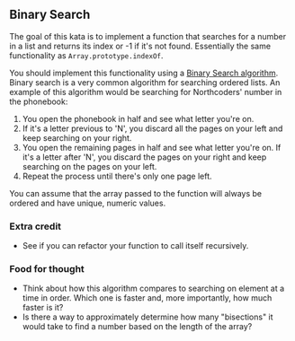## Binary Search

The goal of this kata is to implement a function that searches for a number in a list and returns its index or -1 if it's not found. Essentially the same functionality as `Array.prototype.indexOf`.

You should implement this functionality using a [Binary Search algorithm](https://en.wikipedia.org/wiki/Binary_search_algorithm). Binary search is a very common algorithm for searching ordered lists. An example of this algorithm would be searching for Northcoders' number in the phonebook:

1. You open the phonebook in half and see what letter you're on.
2. If it's a letter previous to 'N', you discard all the pages on your left and keep searching on your right.
3. You open the remaining pages in half and see what letter you're on. If it's a letter after 'N', you discard the pages on your right and keep searching on the pages on your left.
4. Repeat the process until there's only one page left.

You can assume that the array passed to the function will always be ordered and have unique, numeric values.

### Extra credit

- See if you can refactor your function to call itself recursively.

### Food for thought

- Think about how this algorithm compares to searching on element at a time in order. Which one is faster and, more importantly, how much faster is it?
- Is there a way to approximately determine how many "bisections" it would take to find a number based on the length of the array?
